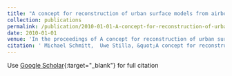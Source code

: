 ```yaml
---
title: "A concept for reconstruction of urban surface models from airborne multiaspect InSAR data"
collection: publications
permalink: /publication/2010-01-01-A-concept-for-reconstruction-of-urban-surface-models-from-airborne-multiaspect-InSAR-data
date: 2010-01-01
venue: 'In the proceedings of A concept for reconstruction of urban surface models from airborne multiaspect InSAR data'
citation: ' Michael Schmitt,  Uwe Stilla, &quot;A concept for reconstruction of urban surface models from airborne multiaspect InSAR data.&quot; In the proceedings of A concept for reconstruction of urban surface models from airborne multiaspect InSAR data, 2010.'
---
```

Use [Google Scholar](https://scholar.google.com/scholar?q=A+concept+for+reconstruction+of+urban+surface+models+from+airborne+multiaspect+InSAR+data){:target="_blank"} for full citation